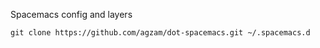 Spacemacs config and layers

    git clone https://github.com/agzam/dot-spacemacs.git ~/.spacemacs.d

